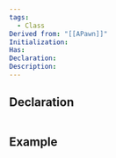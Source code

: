 ```yaml
---
tags:
  - Class
Derived from: "[[APawn]]"
Initialization: 
Has: 
Declaration: 
Description:
---
```


## Declaration

```cpp
```

## Example

```cpp
```